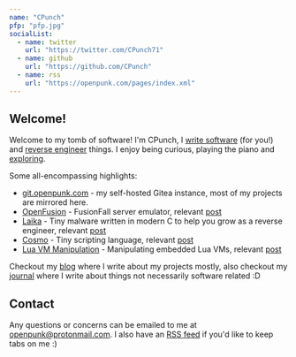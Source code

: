 ```yaml
---
name: "CPunch"
pfp: "pfp.jpg"
socialList:
  - name: twitter
    url: "https://twitter.com/CPunch71"
  - name: github
    url: "https://github.com/CPunch"
  - name: rss
    url: "https://openpunk.com/pages/index.xml"
---
```


## Welcome!

Welcome to my tomb of software! I'm CPunch, I [write software](/critiques) (for you!) and [reverse engineer](/tags/reverse-engineering) things. I enjoy being curious, playing the piano and [exploring](/places).

Some all-encompassing highlights:
- [git.openpunk.com](https://git.openpunk.com) - my self-hosted Gitea instance, most of my projects are mirrored here.
- [OpenFusion](https://github.com/OpenFusionProject/OpenFusion) - FusionFall server emulator, relevant [post](/pages/fusionfall-openfusion/)
- [Laika](https://github.com/CPunch/Laika) - Tiny malware written in modern C to help you grow as a reverse engineer, relevant [post](/pages/obfuscation-in-c/)
- [Cosmo](https://github.com/CPunch/Cosmo) - Tiny scripting language, relevant [post](/pages/cosmo-workflow/)
- [Lua VM Manipulation](https://github.com/CPunch/LUA_VM_EXAMPLE) - Manipulating embedded Lua VMs, relevant [post](/pages/manipulating-lua-vms-1/)

Checkout my [blog](/pages) where I write about my projects mostly, also checkout my [journal](/journal) where I write about things not necessarily software related :D

## Contact

Any questions or concerns can be emailed to me at [openpunk@protonmail.com](mailto:openpunk@protonmail.com). I also have an [RSS feed](https://openpunk.com/pages/index.xml) if you'd like to keep tabs on me :)
